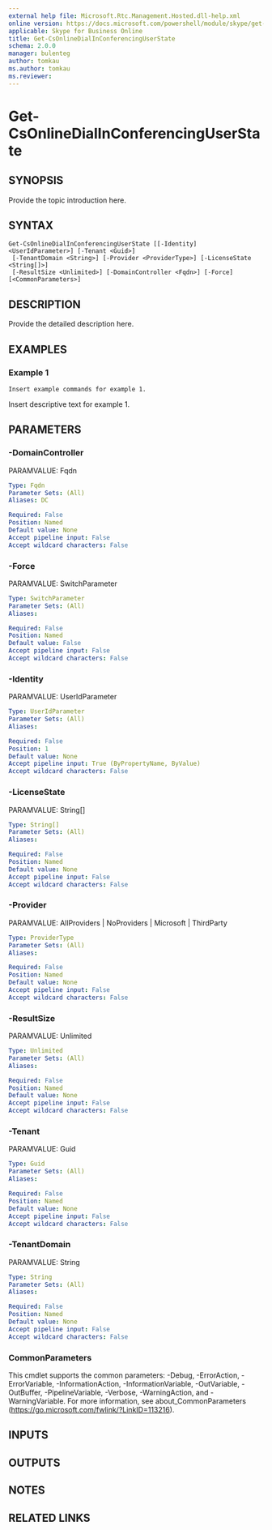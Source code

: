 ```yaml
---
external help file: Microsoft.Rtc.Management.Hosted.dll-help.xml 
online version: https://docs.microsoft.com/powershell/module/skype/get-csonlinedialinconferencinguserstate
applicable: Skype for Business Online
title: Get-CsOnlineDialInConferencingUserState
schema: 2.0.0
manager: bulenteg
author: tomkau
ms.author: tomkau
ms.reviewer:
---
```


# Get-CsOnlineDialInConferencingUserState

## SYNOPSIS
Provide the topic introduction here.

## SYNTAX

```
Get-CsOnlineDialInConferencingUserState [[-Identity] <UserIdParameter>] [-Tenant <Guid>]
 [-TenantDomain <String>] [-Provider <ProviderType>] [-LicenseState <String[]>]
 [-ResultSize <Unlimited>] [-DomainController <Fqdn>] [-Force] [<CommonParameters>]
```

## DESCRIPTION
Provide the detailed description here.

## EXAMPLES

### Example 1
```
Insert example commands for example 1.
```

Insert descriptive text for example 1.

## PARAMETERS

### -DomainController
PARAMVALUE: Fqdn

```yaml
Type: Fqdn
Parameter Sets: (All)
Aliases: DC

Required: False
Position: Named
Default value: None
Accept pipeline input: False
Accept wildcard characters: False
```

### -Force
PARAMVALUE: SwitchParameter

```yaml
Type: SwitchParameter
Parameter Sets: (All)
Aliases:

Required: False
Position: Named
Default value: False
Accept pipeline input: False
Accept wildcard characters: False
```

### -Identity
PARAMVALUE: UserIdParameter

```yaml
Type: UserIdParameter
Parameter Sets: (All)
Aliases:

Required: False
Position: 1
Default value: None
Accept pipeline input: True (ByPropertyName, ByValue)
Accept wildcard characters: False
```

### -LicenseState
PARAMVALUE: String\[\]

```yaml
Type: String[]
Parameter Sets: (All)
Aliases:

Required: False
Position: Named
Default value: None
Accept pipeline input: False
Accept wildcard characters: False
```

### -Provider
PARAMVALUE: AllProviders | NoProviders | Microsoft | ThirdParty

```yaml
Type: ProviderType
Parameter Sets: (All)
Aliases:

Required: False
Position: Named
Default value: None
Accept pipeline input: False
Accept wildcard characters: False
```

### -ResultSize
PARAMVALUE: Unlimited

```yaml
Type: Unlimited
Parameter Sets: (All)
Aliases:

Required: False
Position: Named
Default value: None
Accept pipeline input: False
Accept wildcard characters: False
```

### -Tenant
PARAMVALUE: Guid

```yaml
Type: Guid
Parameter Sets: (All)
Aliases:

Required: False
Position: Named
Default value: None
Accept pipeline input: False
Accept wildcard characters: False
```

### -TenantDomain
PARAMVALUE: String

```yaml
Type: String
Parameter Sets: (All)
Aliases:

Required: False
Position: Named
Default value: None
Accept pipeline input: False
Accept wildcard characters: False
```

### CommonParameters
This cmdlet supports the common parameters: -Debug, -ErrorAction, -ErrorVariable, -InformationAction, -InformationVariable, -OutVariable, -OutBuffer, -PipelineVariable, -Verbose, -WarningAction, and -WarningVariable.
For more information, see about_CommonParameters (https://go.microsoft.com/fwlink/?LinkID=113216).

## INPUTS

## OUTPUTS

## NOTES

## RELATED LINKS
